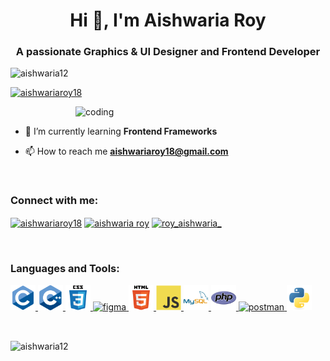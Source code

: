 <h1 align="center">Hi 👋, I'm Aishwaria Roy</h1>
<h3 align="center">A passionate Graphics & UI Designer and Frontend Developer</h3>
<p align="left"> <img src="https://komarev.com/ghpvc/?username=aishwaria12&label=Profile%20views&color=0e75b6&style=flat" alt="aishwaria12" /> </p>

<p align="left"> <a href="https://twitter.com/aishwariaroy18" target="blank"><img src="https://img.shields.io/twitter/follow/aishwariaroy18?logo=twitter&style=for-the-badge" alt="aishwariaroy18" /></a> </p>

<img align="right" alt="coding" width="400" src="https://img.freepik.com/premium-vector/professional-female-programmer-coding-software-laptop_1332465-44815.jpg"><br>

- 🌱 I’m currently learning **Frontend Frameworks**

- 📫 How to reach me **aishwariaroy18@gmail.com**
<br>
<h3 align="left">Connect with me:</h3>
<p align="left">
<a href="https://twitter.com/aishwariaroy18" target="blank"><img align="center" src="https://raw.githubusercontent.com/rahuldkjain/github-profile-readme-generator/master/src/images/icons/Social/twitter.svg" alt="aishwariaroy18" height="30" width="40" /></a>
<a href="https://linkedin.com/in/aishwaria-roy-896657250" target="blank"><img align="center" src="https://raw.githubusercontent.com/rahuldkjain/github-profile-readme-generator/master/src/images/icons/Social/linked-in-alt.svg" alt="aishwaria roy" height="30" width="40" /></a>
<a href="https://instagram.com/roy_aishwaria_" target="blank"><img align="center" src="https://raw.githubusercontent.com/rahuldkjain/github-profile-readme-generator/master/src/images/icons/Social/instagram.svg" alt="roy_aishwaria_" height="30" width="40" /></a>
</p>
<br>
<h3 align="left">Languages and Tools:</h3>
<p align="left"> <a href="https://www.cprogramming.com/" target="_blank" rel="noreferrer"> <img src="https://raw.githubusercontent.com/devicons/devicon/master/icons/c/c-original.svg" alt="c" width="40" height="40"/> </a> <a href="https://www.w3schools.com/cpp/" target="_blank" rel="noreferrer"> <img src="https://raw.githubusercontent.com/devicons/devicon/master/icons/cplusplus/cplusplus-original.svg" alt="cplusplus" width="40" height="40"/> </a> <a href="https://www.w3schools.com/css/" target="_blank" rel="noreferrer"> <img src="https://raw.githubusercontent.com/devicons/devicon/master/icons/css3/css3-original-wordmark.svg" alt="css3" width="40" height="40"/> </a> <a href="https://www.figma.com/" target="_blank" rel="noreferrer"> <img src="https://www.vectorlogo.zone/logos/figma/figma-icon.svg" alt="figma" width="40" height="40"/> </a> <a href="https://www.w3.org/html/" target="_blank" rel="noreferrer"> <img src="https://raw.githubusercontent.com/devicons/devicon/master/icons/html5/html5-original-wordmark.svg" alt="html5" width="40" height="40"/> </a> <a href="https://developer.mozilla.org/en-US/docs/Web/JavaScript" target="_blank" rel="noreferrer"> <img src="https://raw.githubusercontent.com/devicons/devicon/master/icons/javascript/javascript-original.svg" alt="javascript" width="40" height="40"/> </a> <a href="https://www.mysql.com/" target="_blank" rel="noreferrer"> <img src="https://raw.githubusercontent.com/devicons/devicon/master/icons/mysql/mysql-original-wordmark.svg" alt="mysql" width="40" height="40"/> </a> <a href="https://www.php.net" target="_blank" rel="noreferrer"> <img src="https://raw.githubusercontent.com/devicons/devicon/master/icons/php/php-original.svg" alt="php" width="40" height="40"/> </a> <a href="https://postman.com" target="_blank" rel="noreferrer"> <img src="https://www.vectorlogo.zone/logos/getpostman/getpostman-icon.svg" alt="postman" width="40" height="40"/> </a> <a href="https://www.python.org" target="_blank" rel="noreferrer"> <img src="https://raw.githubusercontent.com/devicons/devicon/master/icons/python/python-original.svg" alt="python" width="40" height="40"/> </a> </p>
<br>
<p><img align="center" src="https://github-readme-streak-stats.herokuapp.com/?user=aishwaria12&" alt="aishwaria12" /></p>
